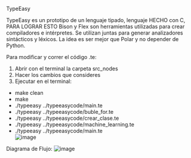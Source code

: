 TypeEasy 

TypeEasy es un prototipo de un lenguaje tipado, lenguaje HECHO con C, PARA LOGRAR ESTO Bison y Flex son herramientas utilizadas para crear compiladores e intérpretes. Se utilizan juntas para generar analizadores sintácticos y léxicos. La idea es ser mejor que Polar y no depender de Python.

Para modificar y correr el código .te: 

1. Abrir con el terminal la carpeta src_nodes
2. Hacer los cambios que consideres
3. Ejecutar en el terminal:
   
* make clean
* make
*  ./typeeasy ../typeeasycode/main.te
*  ./typeeasy ../typeeasycode/buble_for.te
*  ./typeeasy ../typeeasycode/crear_clase.te
*  ./typeeasy ../typeeasycode/machine_learning.te
*  ./typeeasy ../typeeasycode/main.te  
![image](https://github.com/user-attachments/assets/2bd25ba1-657e-4880-997c-22ac0d5b2e01)

Diagrama de Flujo:
![image](https://github.com/user-attachments/assets/120f6734-bf12-4bbe-aedf-ba4372f169f9)




